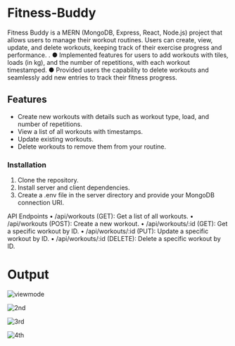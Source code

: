 # Fitness-Buddy

Fitness Buddy is a MERN (MongoDB, Express, React, Node.js) project that allows users to manage their workout routines. Users can create, view, update, and delete workouts, keeping track of their exercise progress and performance.
. ● Implemented features for users to add workouts with tiles, loads (in kg), and the number of repetitions, with each workout timestamped. 
● Provided users the capability to delete workouts and seamlessly add new entries to track their fitness progress.

## Features

- Create new workouts with details such as workout type, load, and number of repetitions.
- View a list of all workouts with timestamps.
- Update existing workouts.
- Delete workouts to remove them from your routine.

### Installation

1. Clone the repository.
2. Install server and client  dependencies.
3. Create a .env file in the server directory and provide your MongoDB connection URI.

API Endpoints
•	/api/workouts (GET): Get a list of all workouts.
•	/api/workouts (POST): Create a new workout.
•	/api/workouts/:id (GET): Get a specific workout by ID.
•	/api/workouts/:id (PUT): Update a specific workout by ID.
•	/api/workouts/:id (DELETE): Delete a specific workout by ID.

# Output

![viewmode](https://github.com/aditishaktawat/Fitness-Buddy/assets/146921675/e0e1b24f-a6ca-457b-a529-0fa1b575fa00)

![2nd](https://github.com/aditishaktawat/Fitness-Buddy/assets/146921675/5b7129ab-db53-45de-ba1a-446446e32e40)

![3rd](https://github.com/aditishaktawat/Fitness-Buddy/assets/146921675/85040777-890c-40cc-9d24-99a8dc708faf)

![4th](https://github.com/aditishaktawat/Fitness-Buddy/assets/146921675/168b1957-999b-48a4-b2ab-d76139d11267)


